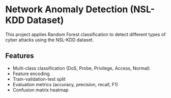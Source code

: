 
# Network Anomaly Detection (NSL-KDD Dataset)

This project applies Random Forest classification to detect different types of cyber attacks using the NSL-KDD dataset.

## Features
- Multi-class classification (DoS, Probe, Privilege, Access, Normal)
- Feature encoding
- Train-validation-test split
- Evaluation metrics (accuracy, precision, recall, F1)
- Confusion matrix heatmap







